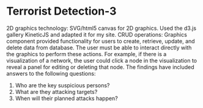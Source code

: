 # Terrorist Detection-3
2D graphics technology:
SVG/html5 canvas for 2D graphics. Used the d3.js gallery KineticJS and adapted it for my site.
CRUD operations: Graphics component provided functionality for users to create, retrieve, update, and delete data from database. The user must be able to interact directly with the graphics to perform these actions. 
For example, if there is a visualization of a network, the user could click a node in the visualization to reveal a panel for editing or deleting that node.
The findings have included answers to the following questions:
1) Who are the key suspicious persons?
2) What are they attacking targets?
3) When will their planned attacks happen?
